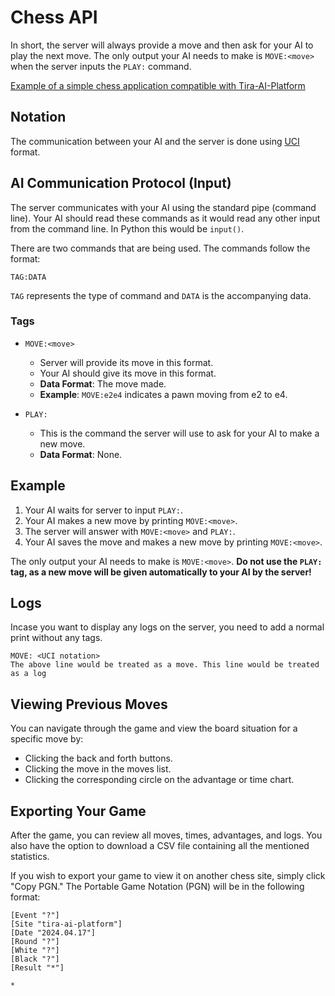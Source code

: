 # Chess API

In short, the server will always provide a move and then ask for your AI to play the next move. The only output your AI needs to make is `MOVE:<move>` when the server inputs the `PLAY:` command.

[Example of a simple chess application compatible with Tira-AI-Platform](https://github.com/game-ai-platform-team/stupid-chess-ai)


## Notation

The communication between your AI and the server is done using [UCI](https://en.wikipedia.org/wiki/Universal_Chess_Interface) format.

## AI Communication Protocol (Input)

The server communicates with your AI using the standard pipe (command line). Your AI should read these commands as it would read any other input from the command line. In Python this would be `input()`. 

There are two commands that are being used. The commands follow the format:

```
TAG:DATA
```

`TAG` represents the type of command and `DATA` is the accompanying data.

### Tags

-   `MOVE:<move>`

    -   Server will provide its move in this format.
    -   Your AI should give its move in this format.
    -   **Data Format**: The move made.
    -   **Example**: `MOVE:e2e4` indicates a pawn moving from e2 to e4.

-   `PLAY:`

    -   This is the command the server will use to ask for your AI to make a new move.
    -   **Data Format**: None.

## Example

1. Your AI waits for server to input `PLAY:`.
2. Your AI makes a new move by printing `MOVE:<move>`.
3. The server will answer with `MOVE:<move>` and `PLAY:`.
2. Your AI saves the move and makes a new move by printing `MOVE:<move>`.

The only output your AI needs to make is `MOVE:<move>`. **Do not use the `PLAY:` tag, as a new move will be given automatically to your AI by the server!**

## Logs

Incase you want to display any logs on the server, you need to add a normal print without any tags.

```terminal
MOVE: <UCI notation>
The above line would be treated as a move. This line would be treated as a log
```

## Viewing Previous Moves

You can navigate through the game and view the board situation for a specific move by:
  - Clicking the back and forth buttons.
  - Clicking the move in the moves list.
  - Clicking the corresponding circle on the advantage or time chart.

## Exporting Your Game

After the game, you can review all moves, times, advantages, and logs. You also have the option to download a CSV file containing all the mentioned statistics.

If you wish to export your game to view it on another chess site, simply click "Copy PGN." The Portable Game Notation (PGN) will be in the following format:

```terminal
[Event "?"]
[Site "tira-ai-platform"]
[Date "2024.04.17"]
[Round "?"]
[White "?"]
[Black "?"]
[Result "*"]

*
```
